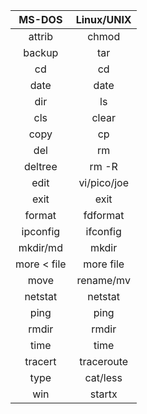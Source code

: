| MS-DOS      | Linux/UNIX  |
|:-----------:|:-----------:|
| attrib      | chmod       |
| backup      | tar         |
| cd          | cd          |
| date        | date        |
| dir         | ls          |
| cls         | clear       |
| copy        | cp          |
| del         | rm          |
| deltree     | rm -R       |
| edit        | vi/pico/joe |
| exit        | exit        |
| format      | fdformat    |
| ipconfig    | ifconfig    |
| mkdir/md    | mkdir       |
| more < file | more file   |
| move        | rename/mv   |
| netstat     | netstat     |
| ping        | ping        |
| rmdir       | rmdir       |
| time        | time        |
| tracert     | traceroute  |
| type        | cat/less    |
| win         | startx      |


